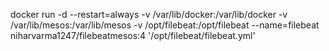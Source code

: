 docker run -d --restart=always -v /var/lib/docker:/var/lib/docker -v /var/lib/mesos:/var/lib/mesos -v /opt/filebeat:/opt/filebeat  --name=filebeat niharvarma1247/filebeatmesos:4 '/opt/filebeat/filebeat.yml'
